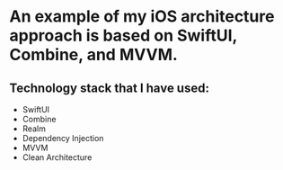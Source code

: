 # An example of my iOS architecture approach is based on SwiftUI, Combine, and MVVM.

## Technology stack that I have used:

* SwiftUI
* Combine
* Realm
* Dependency Injection
* MVVM
* Clean Architecture
